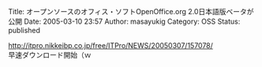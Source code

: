 Title: オープンソースのオフィス・ソフトOpenOffice.org 2.0日本語版ベータが公開
Date: 2005-03-10 23:57
Author: masayukig
Category: OSS
Status: published

<http://itpro.nikkeibp.co.jp/free/ITPro/NEWS/20050307/157078/>  
早速ダウンロード開始（ｗ
